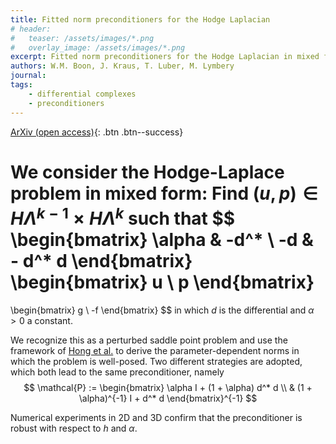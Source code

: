 ```yaml
---
title: Fitted norm preconditioners for the Hodge Laplacian
# header: 
#   teaser: /assets/images/*.png
#   overlay_image: /assets/images/*.png
excerpt: Fitted norm preconditioners for the Hodge Laplacian in mixed form
authors: W.M. Boon, J. Kraus, T. Luber, M. Lymbery
journal: 
tags: 
    - differential complexes
    - preconditioners
---
```


<!-- [Published version](https://doi.org/10.48550/arXiv.2507.23586){: .btn .btn--info} -->
[ArXiv (open access)](https://doi.org/10.48550/arXiv.2507.23586){: .btn .btn--success}

We consider the Hodge-Laplace problem in mixed form: Find $(u, p) \in H\Lambda^{k - 1} \times H \Lambda^k$ such that 
$$
\begin{bmatrix}
    \alpha & -d^* \\
    -d & - d^* d
\end{bmatrix}
\begin{bmatrix}
    u \\ p
\end{bmatrix}
= 
\begin{bmatrix}
    g \\ -f
\end{bmatrix}
$$
in which $d$ is the differential and $\alpha > 0$ a constant. 

We recognize this as a perturbed saddle point problem and use the framework of [Hong et al.](https://doi.org/10.1090/mcom/3795) to derive the parameter-dependent norms in which the problem is well-posed. Two different strategies are adopted, which both lead to the same preconditioner, namely 
$$
\mathcal{P} := \begin{bmatrix}
    \alpha I + (1 + \alpha) d^* d \\
    & (1 + \alpha)^{-1} I + d^* d
\end{bmatrix}^{-1}
$$

Numerical experiments in 2D and 3D confirm that the preconditioner is robust with respect to $h$ and $\alpha$. 